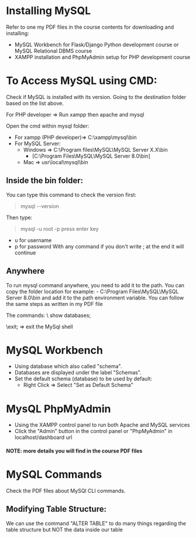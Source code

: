 # Installing MySQL
Refer to one my PDF files in the course contents for downloading and installing:
- MySQL Workbench for Flask/Django Python development course or MySQL Relational DBMS course
- XAMPP installation and PhpMyAdmin setup for PHP development course

# To Access MySQL using CMD:
Check if MySQL is installed with its version. Going to the destination folder based on the list above.

For PHP developer => Run xampp then apache and mysql 

Open the cmd within mysql folder:
- For xampp (PHP developer)=> C:\xampp\mysql\bin
- For MySQL Server:
    - Windows => C:\Program files\MySQL\MySQL Server X.X\bin
        - [C:\Program Files\MySQL\MySQL Server 8.0\bin]
    - Mac => usr\local\mysql\bin

## Inside the bin folder:
You can type this command to check the version first: 
> mysql --version

Then type: 
> mysql -u root -p press enter key
- u for username
- p for password
With any command if you don't write ; at the end it will continue 

## Anywhere
To run mysql command anywhere, you need to add it to the path. You can copy the folder location for example:
    - C:\Program Files\MySQL\MySQL Server 8.0\bin
and add it to the path environment variable. You can follow the same steps as written in my PDF file


The commands:
\ show databases;

\exit; => exit the MySql shell
 
# MySQL Workbench 
 - Using database which also called "schema". 
 - Databases are displayed under the label "Schemas".
 - Set the default schema (database) to be used by default:
    - Right Click => Select "Set as Default Schema"

# MysQL PhpMyAdmin
- Using the XAMPP control panel to run both Apache and MySQL services
- Click the "Admin" button in the control panel or "PhpMyAdmin" in localhost/dashboard url
#### NOTE: more details you will find in the course PDF files

# MySQL Commands
Check the PDF files about MySQl CLI commands.

## Modifying Table Structure:
We can use the command "ALTER TABLE" to do many things regarding the table structure but NOT the data inside our table

